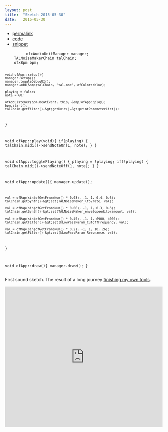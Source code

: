 ```yaml
---
layout: post
title:  "Sketch 2015-05-30"
date:   2015-05-30
---
```

<div class="code">
    <ul>
		<li><a href="{% post_url 2015-05-30-sketch %}">permalink</a></li>
		<li><a href="https://github.com/dailysketches/dailySketches/tree/master/sketches/2015-05-30">code</a></li>
		<li><a href="#" class="snippet-button">snippet</a></li>
	</ul>
    <pre class="snippet">
        <code class="cpp">ofxAudioUnitManager manager;
    TALNoiseMakerChain talChain;
    ofxBpm bpm;

    void ofApp::setup(){
    manager.setup();
    manager.toggleDebugUI();
    manager.add(&amp;talChain, "tal-one", ofColor::blue);

    playing = false;
    note = 60;
    
    ofAddListener(bpm.beatEvent, this, &amp;ofApp::play);
    bpm.start();
    talChain.getFilter()-&gt;getUnit()-&gt;printParameterList();
}

void ofApp::play(void){
    if(playing) {
        talChain.midi()-&gt;sendNoteOn(1, note);
    }
}

void ofApp::togglePlaying() {
    playing = !playing;
    if(!playing) {
        talChain.midi()-&gt;sendNoteOff(1, note);
    }
}

void ofApp::update(){
    manager.update();

    val = ofMap(sin(ofGetFrameNum() * 0.03), -1, 1, 0.4, 0.6);
    talChain.getSynth()-&gt;set(TALNoiseMaker_lfo2rate, val);

    val = ofMap(sin(ofGetFrameNum() * 0.06), -1, 1, 0.3, 0.8);
    talChain.getSynth()-&gt;set(TALNoiseMaker_envelopeeditoramount, val);

    val = ofMap(sin(ofGetFrameNum() * 0.45), -1, 1, 6900, 4000);
    talChain.getFilter()-&gt;set(kLowPassParam_CutoffFrequency, val);

    val = ofMap(sin(ofGetFrameNum() * 0.2), -1, 1, 10, 26);
    talChain.getFilter()-&gt;set(kLowPassParam_Resonance, val);
}

void ofApp::draw(){
    manager.draw();
}</code>
    </pre>
</div>
<p class="description">First sound sketch. The result of a long journey <a href="https://github.com/microcosm/ofxAudioUnitManager">finishing my own tools</a>.</p>
<iframe width="100%" height="450" scrolling="no" frameborder="no" src="https://w.soundcloud.com/player/?url=https%3A//api.soundcloud.com/tracks/208079554&amp;auto_play=false&amp;hide_related=false&amp;show_comments=true&amp;show_user=true&amp;show_reposts=false&amp;visual=true"></iframe>
